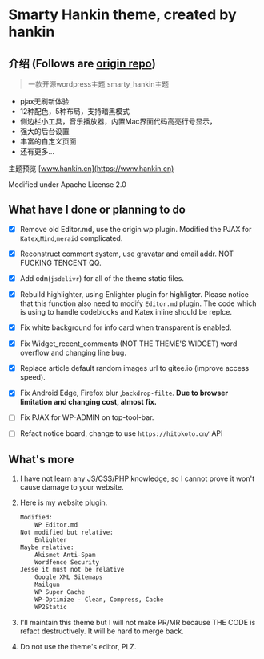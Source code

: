 # Smarty Hankin theme, created by hankin

## 介绍 (Follows are [origin repo](https://gitee.com/theme-smarty/smarty_hankin))

> 一款开源wordpress主题 smarty_hankin主题

- pjax无刷新体验
- 12种配色，5种布局，支持暗黑模式
- 侧边栏小工具，音乐播放器，内置Mac界面代码高亮行号显示，
- 强大的后台设置
- 丰富的自定义页面
- 还有更多...

主题预览 [www.hankin.cn](https://www.hankin.cn)

Modified under Apache License 2.0

## What have I done or planning to do

- [x] Remove old Editor.md, use the origin wp plugin. Modified the PJAX for `Katex`,`Mind`,`meraid` complicated.  
- [x] Reconstruct comment system, use gravatar and email addr. NOT FUCKING TENCENT QQ.  
- [x] Add cdn(`jsdelivr`) for all of the theme static files.  
- [x] Rebuild highlighter, using Enlighter plugin for highligter. Please notice that this function also need to modify `Editor.md` plugin. The code which is using to handle codeblocks and Katex inline should be replce.  
- [x] Fix white background for info card when transparent is enabled.  
- [x] Fix Widget_recent_comments (NOT THE THEME'S WIDGET) word overflow and changing line bug.  
- [x] Replace article default random images url to gitee.io (improve access speed).  
- [x] Fix Android Edge, Firefox blur ,`backdrop-filte`.  **Due to browser limitation and changing cost, almost fix.**
- [ ] Fix PJAX for WP-ADMIN on top-tool-bar.
- [ ] Refact notice board, change to use `https://hitokoto.cn/` API


## What's more

1. I have not learn any JS/CSS/PHP knowledge, so I cannot prove it won't cause damage to your website.  
2. Here is my website plugin.  

    ```txt
    Modified:
        WP Editor.md
    Not modified but relative:
        Enlighter
    Maybe relative:
        Akismet Anti-Spam
        Wordfence Security
    Jesse it must not be relative
        Google XML Sitemaps
        Mailgun
        WP Super Cache
        WP-Optimize - Clean, Compress, Cache
        WP2Static
    ```

3. I'll maintain this theme but I will not make PR/MR because THE CODE is refact destructively. It will be hard to merge back.  
4. Do not use the theme's editor, PLZ.

